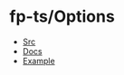 
# fp-ts/Options

* [Src](https://github.com/gcanti/fp-ts/blob/1.19.5/src/Option.ts)
* [Docs](https://gcanti.github.io/fp-ts/modules/Option.ts.html)
* [Example](https://codesandbox.io/s/rtfm-wni04?file=/fp-ts-option/index.ts)

